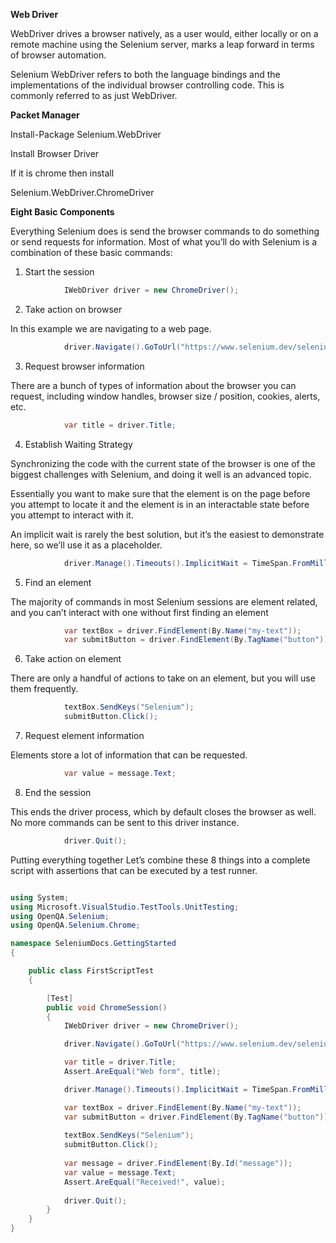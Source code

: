 **Web Driver**

WebDriver drives a browser natively, as a user would, either locally or on a remote machine using the Selenium server, marks a leap forward in terms of browser automation.

Selenium WebDriver refers to both the language bindings and the implementations of the individual browser controlling code. This is commonly referred to as just WebDriver.

**Packet Manager**

Install-Package Selenium.WebDriver

Install Browser Driver

If it is chrome then install

Selenium.WebDriver.ChromeDriver

**Eight Basic Components**

Everything Selenium does is send the browser commands to do something or send requests for information. Most of what you’ll do with Selenium is a combination of these basic commands:

1. Start the session


```csharp
            IWebDriver driver = new ChromeDriver();
```

2. Take action on browser

In this example we are navigating to a web page.

```csharp
            driver.Navigate().GoToUrl("https://www.selenium.dev/selenium/web/web-form.html");
```
3. Request browser information

There are a bunch of types of information about the browser you can request, including window handles, browser size / position, cookies, alerts, etc.

```csharp
            var title = driver.Title;
```


4. Establish Waiting Strategy

Synchronizing the code with the current state of the browser is one of the biggest challenges with Selenium, and doing it well is an advanced topic.

Essentially you want to make sure that the element is on the page before you attempt to locate it and the element is in an interactable state before you attempt to interact with it.

An implicit wait is rarely the best solution, but it’s the easiest to demonstrate here, so we’ll use it as a placeholder.


```csharp
            driver.Manage().Timeouts().ImplicitWait = TimeSpan.FromMilliseconds(500);
```

5. Find an element

The majority of commands in most Selenium sessions are element related, and you can’t interact with one without first finding an element

```csharp
            var textBox = driver.FindElement(By.Name("my-text"));
            var submitButton = driver.FindElement(By.TagName("button"));
```
 
6. Take action on element

There are only a handful of actions to take on an element, but you will use them frequently.

```csharp
            textBox.SendKeys("Selenium");
            submitButton.Click();
```

7. Request element information

Elements store a lot of information that can be requested.

```csharp
            var value = message.Text;
```

8. End the session

This ends the driver process, which by default closes the browser as well. No more commands can be sent to this driver instance.

```csharp
            driver.Quit();
```

Putting everything together
Let’s combine these 8 things into a complete script with assertions that can be executed by a test runner.

```csharp

using System;
using Microsoft.VisualStudio.TestTools.UnitTesting;
using OpenQA.Selenium;
using OpenQA.Selenium.Chrome;

namespace SeleniumDocs.GettingStarted
{

    public class FirstScriptTest
    {

        [Test]
        public void ChromeSession()
        {
            IWebDriver driver = new ChromeDriver();

            driver.Navigate().GoToUrl("https://www.selenium.dev/selenium/web/web-form.html");

            var title = driver.Title;
            Assert.AreEqual("Web form", title);

            driver.Manage().Timeouts().ImplicitWait = TimeSpan.FromMilliseconds(500);

            var textBox = driver.FindElement(By.Name("my-text"));
            var submitButton = driver.FindElement(By.TagName("button"));
            
            textBox.SendKeys("Selenium");
            submitButton.Click();
            
            var message = driver.FindElement(By.Id("message"));
            var value = message.Text;
            Assert.AreEqual("Received!", value);
            
            driver.Quit();
        }
    }
}
```
```
